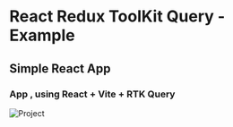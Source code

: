 # React Redux ToolKit Query - Example

## Simple React App

### App , using React + Vite + RTK Query

![Project](screenshot/*.* 'Project')

